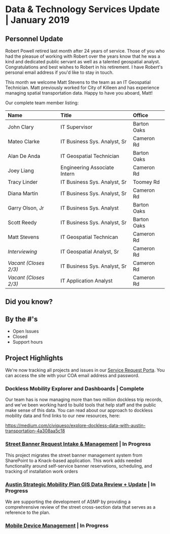 # Data & Technology Services Update | January 2019

## Personnel Update
Robert Powell retired last month after 24 years of service. Those of you who had the pleasue of working with Robert over the years know that he was a kind and dedicated public servant as well as a talented geospatial analyst. Congratulations and best wishes to Robert in his retirement. I have Robert's personal email address if you'd like to stay in touch.

This month we welcome Matt Stevens to the team as an IT Geospatial Technician. Matt previously worked for City of Killeen and has experience managing spatial transportation data. Happy to have you aboard, Matt!

Our complete team member listing:

| Name                | Title           | Office      |
|:----|:----|:----|
| John Clary          | IT Supervisor        | Barton Oaks |
| Mateo Clarke         | IT Business Sys. Analyst, Sr           | Cameron Rd |
| Alan De Anda         | IT Geospatial Technician           | Barton Oaks |
| Joey Liang          | Engineering Associate Intern           | Cameron Rd |
| Tracy Linder        | IT Business Sys. Analyst, Sr                | Toomey Rd |
| Diana Martin        | IT Business Sys. Analyst, Sr           | Cameron Rd |
| Garry Olson, Jr     | IT Business Sys. Analyst                | Barton Oaks |
| Scott Reedy         | IT Business Sys. Analyst, Sr                | Barton Oaks |
| Matt Stevens         | IT Geospatial Technican                | Cameron Rd |
| *Interviewing*         | IT Geospatial Analyst, Sr | Cameron Rd |
| *Vacant (Closes 2/3)*         | IT Business Sys. Analyst, Sr | Cameron Rd |
| *Vacant (Closes 2/3)*         | IT Application Analyst | Cameron Rd |


## Did you know?


## By the #'s

- Open Issues
- Closed
- Support hours

## Project Highlights

We're now tracking all projects and issues in our [Service Request Porta](https://atd.knack.com/dts#home2/). You can access the site with your COA email address and password.

### Dockless Mobility Explorer and Dashboards  | Complete

Our team has is now managing more than two million dockless trip records, and we’ve been working hard to build tools that help staff and the public make sense of this data. You can read about our approach to dockless mobility data and find links to our new resources, here:

https://medium.com/civiqueso/explore-dockless-data-with-austin-transportation-4a308aa5c18

### [Street Banner Request Intake & Management](https://atd.knack.com/dts#service-requests/reports/projects/view-issue-details/5bee56e8f1fbb9388f63a37d/) | In Progress

This project migrates the street banner management system from SharePoint to a Knack-based application. This work adds needed functionality around self-service banner reservations, scheduling, and tracking of installation work orders

### [Austin Strategic Mobility Plan GIS Data Review + Update](https://atd.knack.com/dts#service-requests/view-issue-details/5c351bd62844dc0860a43b2e/) | In Progress

We are supporting the development of ASMP by providing a comprehrensive review of the street cross-section data that serves as a reference to the plan.

### [Mobile Device Management](https://atd.knack.com/dts#service-requests/view-issue-details/5bee56e7f1fbb9388f63a35f/) | In Progress

